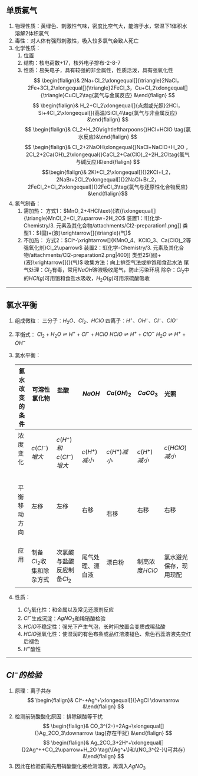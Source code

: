 ## 单质氯气
1. 物理性质：黄绿色、刺激性气味，密度比空气大，能溶于水，常温下1体积水溶解2体积氯气
2. 毒性：对人体有强烈刺激性，吸入较多氯气会致人死亡
3. 化学性质：
	1. 位置
	2. 结构：核电荷数+17，核外电子排布-2-8-7
	3. 性质：易失电子，具有较强的非金属性，性质活泼，具有强氧化性
$$ \begin{flalign}& 2Na+Cl_2\xlongequal[]{\triangle}2NaCl，2Fe+3Cl_2\xlongequal[]{\triangle}2FeCl_3，Cu+Cl_2\xlongequal[]{\triangle}CuCl_2\tag{氯气与金属反应} &\end{flalign} $$
$$ \begin{flalign}& H_2+Cl_2\xlongequal[]{点燃或光照}2HCl，Si+4Cl_2\xlongequal[]{高温}SiCl_4\tag{氯气与非金属反应} &\end{flalign} $$
$$ \begin{flalign}& Cl_2+H_2O\rightleftharpoons{}HCl+HClO \tag{氯水反应}&\end{flalign} $$
$$ \begin{flalign}& Cl_2+2NaOH\xlongequal{}NaCl+NaClO+H_2O ， 2Cl_2+2Ca(OH)_2\xlongequal{}CaCl_2+Ca(ClO)_2+2H_2O\tag{氯气与碱反应}&\end{flalign} $$
$$\begin{flalign}& 2KI+Cl_2\xlongequal[]{}2KCl+I_2，2NaBr+2Cl_2\xlongequal[]{}2NaCl+Br_2，2FeCl_2+Cl_2\xlongequal[]{}2FeCl_3\tag{氯气与还原性化合物反应} &\end{flalign}$$
4. 氯气制备：
   1. 需加热：
		方式1：$MnO_2+4HCl\text{(浓)}\xlongequal[]{\triangle}MnCl_2+Cl_2\uparrow+2H_2O$
		装置1：![[化学-Chemistry/3. 元素及其化合物/attachments/Cl2-preparation1.png]]
		类型1：$(固)+(液)\xrightarrow[]{\triangle}(气)$
    2. 不加热：
		方式2：$Cl^-\xrightarrow[]{KMnO_4、KClO_3、Ca(ClO)_2等强氧化剂}Cl_2\uparrow$
		装置2：![[化学-Chemistry/3. 元素及其化合物/attachments/Cl2-preparation2.png|400]]
		类型2$(固)+(液)\xrightarrow[]{}(气)$
	收集方法：向上排空气法或排饱和食盐水法
	尾气处理：$Cl_2$有毒，常用$NaOH$溶液吸收尾气，防止污染环境
    除杂：$Cl_2$中的$HCl(g)$可用饱和食盐水吸收，$H_2O(g)$可用浓硫酸吸收
---
## 氯水平衡
1. 组成微粒：
	三分子：$H_2O、Cl_2、HClO$
	四离子：$H^+、OH^-、Cl^-、ClO^-$
2. 平衡式：
	$Cl_2+H_2O\rightleftharpoons{}H^++Cl^-+HClO$ 
	$HClO\rightleftharpoons{}H^++ClO^-$
	$H_2O\rightleftharpoons{}H^++OH^-$
 3. 氯水平衡：
   
	| 氯水改变的条件 | 可溶性氯化物             | 盐酸                       | $NaOH$           | $Ca(OH)_2$   | $CaCO_3$       | 光照                   |
	| -------------- | ------------------------ | -------------------------- | ---------------- | ------------ | -------------- | ---------------------- |
	| 浓度变化       | $c(Cl^-)增大$            | $c(H^+)和c(Cl^-)增大$      | $c(H^+)减小$     | $c(H^+)减小$ | $c(H^+)减小$   | $c(HClO)减小$          |
	| 平衡移动方向   | 左移                     | 左移                       | 右移             | 右移         | 右移           | 右移                   |
	| 应用           | 制备$Cl_2$收集和除杂方式 | 次氯酸与盐酸反应制备$Cl_2$ | 尾气处理、漂白液 | 漂白粉       | 制高浓度$HClO$ | 氯水避光保存，现用现配 |
4. 性质：
	1. $Cl_2$氧化性：和金属以及常见还原剂反应
	2. $Cl^-$生成沉淀：$AgNO_3$和稀硝酸检验
	3. $HClO$不稳定性：强光下产生气泡，长时间放置会变质成稀盐酸
	4. $HClO$强氧化性：使湿润的有色布条或品红溶液褪色、紫色石蕊溶液先变红后褪色
	5. $H^+$酸性
 ---
##  $Cl^-的检验$
1. 原理：离子共存
	$$ \begin{flalign}& Cl^-+Ag^+\xlongequal[]{}AgCl \downarrow &\end{flalign} $$
2. 检测前硝酸酸化原因：排除碳酸等干扰
	$$ \begin{flalign}& CO_3^{2-}+2Ag+\xlongequal[]{}Ag_2CO_3\downarrow \tag{存在干扰} &\end{flalign} $$
	$$ \begin{flalign}& Ag_2CO_3+2H^+\xlongequal[]{}2Ag^++CO_2\uparrow+H_2O \tag{\(Ag^+\)和\(NO_3^{2-}\)可共存} &\end{flalign} $$
3. 因此在检验前需先用硝酸酸化被检测溶液，再滴入$AgNO_3$